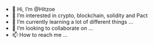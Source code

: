 - 👋 Hi, I’m @Hitzoe
- 👀 I’m interested in crypto, blockchain, solidity and Pact
- 🌱 I’m currently learning a lot of different things ...
- 💞️ I’m looking to collaborate on ...
- 📫 How to reach me ...

<!---
Hitzoe/Hitzoe is a ✨ special ✨ repository because its `README.md` (this file) appears on your GitHub profile.
You can click the Preview link to take a look at your changes.
--->
